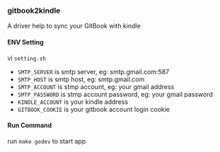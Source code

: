 ### gitbook2kindle

A driver help to sync your GitBook with kindle


#### ENV Setting

vi `setting.sh`

- `SMTP_SERVER` is smtp server, eg: smtp.gmail.com:587
- `SMTP_HOST` is smtp host, eg: smtp.gmail.com
- `SMTP_ACCOUNT` is stmp account, eg: your gmail address
- `SMTP_PASSWORD` is stmp account password, eg: your gmail password
- `KINDLE_ACCOUNT` is your kindle address
- `GITBOOK_COOKIE` is your gitbook account login cookie


#### Run Command

run `make godev` to start app
